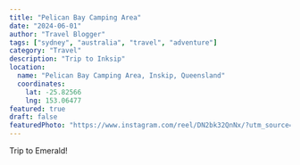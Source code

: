 ```yaml
---
title: "Pelican Bay Camping Area"
date: "2024-06-01"
author: "Travel Blogger"
tags: ["sydney", "australia", "travel", "adventure"]
category: "Travel"
description: "Trip to Inksip"
location:
  name: "Pelican Bay Camping Area, Inskip, Queensland"
  coordinates:
    lat: -25.82566
    lng: 153.06477
featured: true
draft: false
featuredPhoto: "https://www.instagram.com/reel/DN2bk32QnNx/?utm_source=ig_web_copy_link&igsh=MzRlODBiNWFlZA=="
---
```


Trip to Emerald!
